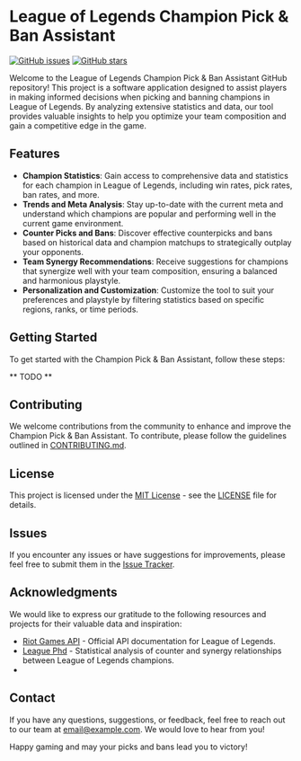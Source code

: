 # League of Legends Champion Pick & Ban Assistant

[![GitHub issues](https://img.shields.io/github/issues/ist196557/League-Post-Doc.svg)](https://github.com/ist196557/League-Post-Doc/issues)
[![GitHub stars](https://img.shields.io/github/stars/ist196557/League-Post-Doc.svg)](https://github.com/ist196557/League-Post-Doc/stargazers)


Welcome to the League of Legends Champion Pick & Ban Assistant GitHub repository! This project is a software application designed to assist players in making informed decisions when picking and banning champions in League of Legends. By analyzing extensive statistics and data, our tool provides valuable insights to help you optimize your team composition and gain a competitive edge in the game.

## Features

- **Champion Statistics**: Gain access to comprehensive data and statistics for each champion in League of Legends, including win rates, pick rates, ban rates, and more.
- **Trends and Meta Analysis**: Stay up-to-date with the current meta and understand which champions are popular and performing well in the current game environment.
- **Counter Picks and Bans**: Discover effective counterpicks and bans based on historical data and champion matchups to strategically outplay your opponents.
- **Team Synergy Recommendations**: Receive suggestions for champions that synergize well with your team composition, ensuring a balanced and harmonious playstyle.
- **Personalization and Customization**: Customize the tool to suit your preferences and playstyle by filtering statistics based on specific regions, ranks, or time periods.

## Getting Started

To get started with the Champion Pick & Ban Assistant, follow these steps:

** TODO ** 

## Contributing

We welcome contributions from the community to enhance and improve the Champion Pick & Ban Assistant. To contribute, please follow the guidelines outlined in [CONTRIBUTING.md](https://github.com/your-username/your-repo-name/blob/main/CONTRIBUTING.md).

## License

This project is licensed under the [MIT License](https://opensource.org/licenses/MIT) - see the [LICENSE](https://github.com/your-username/your-repo-name/blob/main/LICENSE) file for details.

## Issues

If you encounter any issues or have suggestions for improvements, please feel free to submit them in the [Issue Tracker](https://github.com/your-username/your-repo-name/issues).

## Acknowledgments

We would like to express our gratitude to the following resources and projects for their valuable data and inspiration:

- [Riot Games API](https://developer.riotgames.com/) - Official API documentation for League of Legends.
- [League Phd](https://leaguephd.com/en/stats/) - Statistical analysis of counter and synergy relationships between League of Legends champions.
- 
## Contact

If you have any questions, suggestions, or feedback, feel free to reach out to our team at [email@example.com](mailto:email@example.com). We would love to hear from you!

Happy gaming and may your picks and bans lead you to victory!

